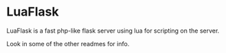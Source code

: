 # LuaFlask

 LuaFlask is a fast php-like flask server using lua for scripting on the server.

Look in some of the other readmes for info.
